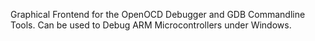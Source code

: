 Graphical Frontend for the OpenOCD Debugger and GDB Commandline Tools.
Can be used to Debug ARM Microcontrollers under Windows.
